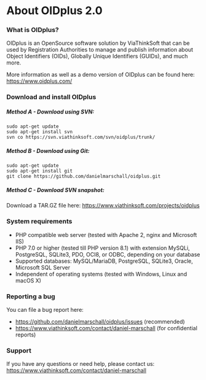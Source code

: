 # About OIDplus 2.0

### What is OIDplus?
OIDplus is an OpenSource software solution by ViaThinkSoft that can be used by
Registration Authorities to manage and publish information about
Object Identifiers (OIDs), Globally Unique Identifiers (GUIDs), and much more.

More information as well as a demo version of OIDplus can be found here:
https://www.oidplus.com/

### Download and install OIDplus

##### Method A - Download using SVN:
    sudo apt-get update
    sudo apt-get install svn
    svn co https://svn.viathinksoft.com/svn/oidplus/trunk/

##### Method B - Download using Git:
    sudo apt-get update
    sudo apt-get install git
    git clone https://github.com/danielmarschall/oidplus.git

##### Method C - Download SVN snapshot:
Download a TAR.GZ file here: https://www.viathinksoft.com/projects/oidplus

### System requirements
- PHP compatible web server (tested with Apache 2, nginx and Microsoft IIS)
- PHP 7.0 or higher (tested till PHP version 8.1)
        with extension MySQLi, PostgreSQL, SQLite3, PDO, OCI8, or ODBC, depending on your database
- Supported databases:
        MySQL/MariaDB,
        PostgreSQL,
        SQLite3,
	Oracle,
        Microsoft SQL Server
- Independent of operating systems (tested with Windows, Linux and macOS X)

### Reporting a bug
You can file a bug report here:
- https://github.com/danielmarschall/oidplus/issues (recommended)
- https://www.viathinksoft.com/contact/daniel-marschall (for confidential reports)

### Support
If you have any questions or need help, please contact us:
https://www.viathinksoft.com/contact/daniel-marschall
